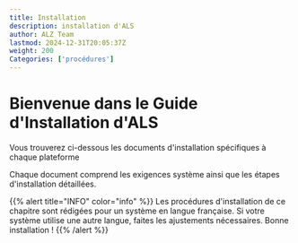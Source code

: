 ```yaml
---
title: Installation
description: installation d'ALS
author: ALZ Team
lastmod: 2024-12-31T20:05:37Z
weight: 200
Categories: ['procédures']
---
```


# Bienvenue dans le Guide d'Installation d'ALS


Vous trouverez ci-dessous les documents d'installation spécifiques à chaque plateforme

Chaque document comprend les exigences système ainsi que les étapes d'installation détaillées.

{{% alert title="INFO" color="info" %}}
Les procédures d'installation de ce chapitre sont rédigées pour un système en langue française. Si votre système
utilise une autre langue, faites les ajustements nécessaires. Bonne installation !
{{% /alert %}}
